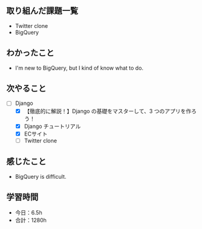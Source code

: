 ## 取り組んだ課題一覧
- Twitter clone
- BigQuery 

## わかったこと
- I'm new to BigQuery, but I kind of know what to do.

## 次やること
- [ ] Django
   - [x] 【徹底的に解説！】Django の基礎をマスターして、3 つのアプリを作ろう！
   - [x] Django チュートリアル
   - [x] ECサイト
   - [ ] Twitter clone

## 感じたこと
- BigQuery is difficult.

## 学習時間

- 今日：6.5h
- 合計：1280h